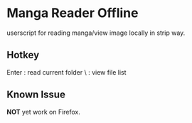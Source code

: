 # Manga Reader Offline
userscript for reading manga/view image locally in strip way.

## Hotkey
Enter : read current folder
\     : view file list

## Known Issue
**NOT** yet work on Firefox.